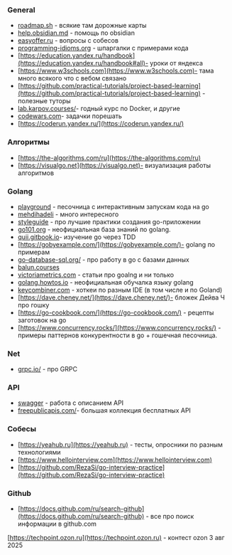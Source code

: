 ### General
- [roadmap.sh](https://roadmap.sh) - всякие там дорожные карты
- [help.obsidian.md](https://help.obsidian.md) - помощь по obsidian
- [easyoffer.ru](https://easyoffer.ru) - вопросы с собесов
- [programming-idioms.org](https://www.programming-idioms.org/cheatsheets) - шпаргалки с примерами кода
- [https://education.yandex.ru/handbook](https://education.yandex.ru/handbook#all)- уроки от яндекса
- [https://www.w3schools.com](https://www.w3schools.com)- тама много всякого что с вебом связано
- [https://github.com/practical-tutorials/project-based-learning](https://github.com/practical-tutorials/project-based-learning)  - полезные туторы
- [lab.karpov.courses/](https://lab.karpov.courses/)- годный курс по Docker, и другие
- [codewars.com](https://www.codewars.com/)- задачки порешать
- [https://coderun.yandex.ru/](https://coderun.yandex.ru/)
### Алгоритмы
- [https://the-algorithms.com/ru](https://the-algorithms.com/ru) 
- [https://visualgo.net](https://visualgo.net)- визуализация работы алгоритмов


### Golang
- [playground](https://go.dev/play/) - песочница с интерактивным запускам кода на go 
- [mehdihadeli](https://mehdihadeli.github.io/awesome-go-education/resources/) - много интересного
- [styleguide](https://google.github.io/styleguide/go/index) - про лучшие практики создания go-приложении
- [go101.org](https://go101.org) - неофициальная база знаний по golang.
- [quii.gitbook.io](https://quii.gitbook.io/learn-go-with-tests)- изучение go через TDD
- [https://gobyexample.com/](https://gobyexample.com/)- golang по примерам
- [go-database-sql.org/](http://go-database-sql.org/) - про работу в go с  базами данных
- [balun.courses](https://balun.courses/)
- [victoriametrics.com](https://victoriametrics.com/categories/go-@-victoriametrics/) - статьи про goalng и ни только
- [golang.howtos.io](https://golang.howtos.io/) - неофициальная обучалка языку golang
- [keycombiner.com](https://keycombiner.com/collections/goland/?utm_source=tg&utm_medium=go&utm_campaign=180325) - хоткеи по разным IDE (в том числе и по Goland)
- [https://dave.cheney.net/](https://dave.cheney.net/)- бложек Дейва Ч про гошку
- [https://go-cookbook.com/](https://go-cookbook.com/) - рецепты  заготовок на go
- [https://www.concurrency.rocks/](https://www.concurrency.rocks/) - примеры паттернов конкурентности в go + гошечная песочница.
### Net
- [grpc.io/](https://grpc.io/) - про GRPC
### API
- [swagger](https://editor.swagger.io/) - работа с описанием API
- [freepublicapis.com/](https://www.freepublicapis.com/)- большая коллекция бесплатных API

### Собесы
- [https://yeahub.ru](https://yeahub.ru) - тесты, опросники по разным технологиями
- [https://www.hellointerview.com](https://www.hellointerview.com)
- [https://github.com/RezaSi/go-interview-practice](https://github.com/RezaSi/go-interview-practice)



### Github
- [https://docs.github.com/ru/search-github](https://docs.github.com/ru/search-github) - все про поиск информации в github.com



[https://techpoint.ozon.ru](https://techpoint.ozon.ru) - контест ozon 3 авг 2025